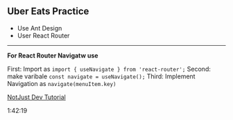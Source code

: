 ## Uber Eats Practice

* Use Ant Design 
* User React Router

----------

**For React Router Navigatw use**

First: Import as ```import { useNavigate } from 'react-router';```
Second: make varibale ```const navigate = useNavigate();```
Third: Implement Navigation as ```navigate(menuItem.key)```

[NotJust Dev Tutorial](https://www.youtube.com/watch?v=9Mc38zi-QiI)

1:42:19